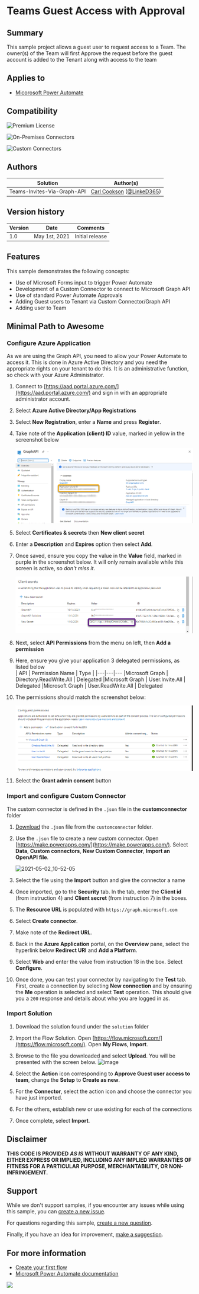 # Teams Guest Access with Approval

## Summary

This sample project allows a guest user to request access to a Team. The owner(s) of the Team will first Approve the request before the guest account is added to the Tenant along with access to the team

## Applies to

*   [Micorosoft Power Automate](https://docs.microsoft.com/power-automate/)

## Compatibility

![Premium License](https://img.shields.io/badge/Premium%20Power%20Automate-Required-orange)

![On-Premises Connectors](https://img.shields.io/badge/On--Premises%20Connectors-No-green.svg)

![Custom Connectors](https://img.shields.io/badge/Custom%20Connectors-%20Required-orange.svg)

## Authors

| Solution | Author(s) |
| --- | --- |
| Teams-Invites-Via-Graph-API | [Carl Cookson](https://github.com/LinkeD365) ([@LinkeD365](https://twitter.com/LinkeD365)) |

## Version history

| Version | Date | Comments |
| --- | --- | --- |
| 1.0 | May 1st, 2021 | Initial release |

## Features

This sample demonstrates the following concepts:

*   Use of Microsoft Forms input to trigger Power Automate
*   Development of a Custom Connector to connect to Microsoft Graph API
*   Use of standard Power Automate Approvals
*   Adding Guest users to Tenant via Custom Connector/Graph API
*   Adding user to Team

## Minimal Path to Awesome

### Configure Azure Application

As we are using the Graph API, you need to allow your Power Automate to access it. This is done in Azure Active Directory and you need the appropriate rights on your tenant to do this. It is an administrative function, so check with your Azure Administrator.

1.  Connect to [https://aad.portal.azure.com/](https://aad.portal.azure.com/) and sign in with an appropriate administrator account.
2.  Select **Azure Active Directory/App Registrations**
3.  Select **New Registration**, enter a **Name** and press **Register**.
4.  Take note of the **Application (client) ID** value, marked in yellow in the screenshot below

    ![](./assets/116809570-843b6200-ab36-11eb-881d-89319dff5fbb.png)

5.  Select **Certificates & secrets** then **New client secret**
6.  Enter a **Description** and **Expires** option then select **Add**.
7.  Once saved, ensure you copy the value in the **Value** field, marked in purple in the screenshot below. It will only remain available while this screen is active, so *don't miss it*.

    ![](./assets/116809721-5c98c980-ab37-11eb-9cae-ba07ea5e8d75.png)

8.  Next, select **API Permissions** from the menu on left, then **Add a permission**
9.  Here, ensure you give your application 3 delegated permissions, as listed below  
    | API | Permission Name | Type |
    |---|---|---
    |Microsoft Graph | Directory.ReadWrite.All | Delegated
    |Microsoft Graph | User.Invite.All | Delegated
    |Microsoft Graph | User.ReadWrite.All | Delegated
10. The permissions should match the screenshot below:


    ![image](./assets/116816002-29b2fd80-ab58-11eb-948d-3e6235c2778c.png)

11. Select the **Grant admin consent** button

### Import and configure Custom Connector

The custom connector is defined in the `.json` file in the **customconnector** folder

1.  [Download](https://github.com/pnp/powerautomate-samples/blob/main/samples/teams-invites-via-graph-api/customconnector/GraphAPI.swagger.json) the `.json` file from the `customconnector` folder.
1.  Use the `.json` file to create a new custom connector. Open  [https://make.powerapps.com/](https://make.powerapps.com/). Select **Data**, **Custom connectors**, **New Custom Connector**, **Import an OpenAPI file**.
  
    ![2021-05-02_10-52-05](https://user-images.githubusercontent.com/43988771/116816635-ac3cbc80-ab5a-11eb-800e-78bfce8a9f9a.png)

1.   Select the file using the **Import** button and give the connector a name
1.   Once imported, go to the **Security** tab. In the tab, enter the **Client id** (from instruction 4) and **Client secret** (from instruction 7) in the boxes.
1.   The **Resource URL** is populated with `https://graph.microsoft.com`
1.   Select **Create connector**.
1.   Make note of the **Redirect URL**.
1.   Back in the **Azure Application** portal, on the **Overview** pane, select the hyperlink below **Redirect URI** and **Add a Platform**.
2.   Select **Web** and enter the value from instruction 18 in the box. Select **Configure**.
2.   Once done, you can test your connector by navigating to the **Test** tab. First, create a connection by selecting **New connection** and  by ensuring the **Me** operation is selected and select **Test** operation. This should give you a `200` response and details about who you are logged in as.

### Import Solution

1.   Download the solution found under the `solution` folder
1.   Import the Flow Solution. Open  [https://flow.microsoft.com/](https://flow.microsoft.com/). Open **My Flows**, **Import**.
1.   Browse to the file you downloaded and select **Upload**. You will be presented with the screen below.
 ![image](https://user-images.githubusercontent.com/43988771/116817270-62a1a100-ab5d-11eb-85d1-ebe5fed5e13a.png)

1.   Select the **Action** icon corresponding to **Approve Guest user access to team**, change the **Setup** to **Create as new**.
1.   For the **Connector**, select the action icon and choose the connector you have just imported.
1.   For the others, establish new or use existing for each of the connections
1.   Once complete, select **Import**.

## Disclaimer

**THIS CODE IS PROVIDED** _**AS IS**_ **WITHOUT WARRANTY OF ANY KIND, EITHER EXPRESS OR IMPLIED, INCLUDING ANY IMPLIED WARRANTIES OF FITNESS FOR A PARTICULAR PURPOSE, MERCHANTABILITY, OR NON-INFRINGEMENT.**

## Support

While we don't support samples, if you encounter any issues while using this sample, you can [create a new issue](https://github.com/pnp/powerautomate-samples/issues/new?assignees=&labels=Needs%3A+Triage+%3Amag%3A%2Ctype%3Abug-suspected&template=bug-report.yml&sample=YOURSAMPLENAME&authors=@LinkeD365&title=YOURSAMPLENAME%20-%20).

For questions regarding this sample, [create a new question](https://github.com/pnp/powerautomate-samples/issues/new?assignees=&labels=Needs%3A+Triage+%3Amag%3A%2Ctype%3Abug-suspected&template=question.yml&sample=YOURSAMPLENAME&authors=@LinkeD365&title=YOURSAMPLENAME%20-%20).

Finally, if you have an idea for improvement, [make a suggestion](https://github.com/pnp/powerautomate-samples/issues/new?assignees=&labels=Needs%3A+Triage+%3Amag%3A%2Ctype%3Abug-suspected&template=suggestion.yml&sample=YOURSAMPLENAME&authors=@LinkeD365&title=YOURSAMPLENAME%20-%20).

## For more information

- [Create your first flow](https://docs.microsoft.com/en-us/power-automate/getting-started#create-your-first-flow)
- [Microsoft Power Automate documentation](https://docs.microsoft.com/en-us/power-automate/)


<img src="https://telemetry.sharepointpnp.com/powerautomate-samples/samples/teams-invites-via-graph-api" />
